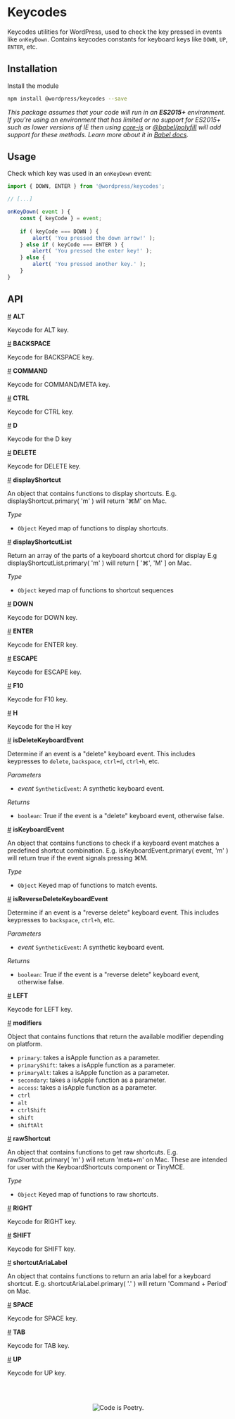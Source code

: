 # Keycodes

Keycodes utilities for WordPress, used to check the key pressed in events like `onKeyDown`. Contains keycodes constants for keyboard keys like `DOWN`, `UP`, `ENTER`, etc.

## Installation

Install the module

```bash
npm install @wordpress/keycodes --save
```

_This package assumes that your code will run in an **ES2015+** environment. If you're using an environment that has limited or no support for ES2015+ such as lower versions of IE then using [core-js](https://github.com/zloirock/core-js) or [@babel/polyfill](https://babeljs.io/docs/en/next/babel-polyfill) will add support for these methods. Learn more about it in [Babel docs](https://babeljs.io/docs/en/next/caveats)._

## Usage

Check which key was used in an `onKeyDown` event:

```js
import { DOWN, ENTER } from '@wordpress/keycodes';

// [...]

onKeyDown( event ) {
	const { keyCode } = event;
	
	if ( keyCode === DOWN ) {
		alert( 'You pressed the down arrow!' );
	} else if ( keyCode === ENTER ) {
		alert( 'You pressed the enter key!' );
	} else {
		alert( 'You pressed another key.' );
	}
}
```

## API

<!-- START TOKEN(Autogenerated API docs) -->

<a name="ALT" href="#ALT">#</a> **ALT**

Keycode for ALT key.

<a name="BACKSPACE" href="#BACKSPACE">#</a> **BACKSPACE**

Keycode for BACKSPACE key.

<a name="COMMAND" href="#COMMAND">#</a> **COMMAND**

Keycode for COMMAND/META key.

<a name="CTRL" href="#CTRL">#</a> **CTRL**

Keycode for CTRL key.

<a name="D" href="#D">#</a> **D**

Keycode for the D key

<a name="DELETE" href="#DELETE">#</a> **DELETE**

Keycode for DELETE key.

<a name="displayShortcut" href="#displayShortcut">#</a> **displayShortcut**

An object that contains functions to display shortcuts.
E.g. displayShortcut.primary( 'm' ) will return '⌘M' on Mac.

_Type_

-   `Object` Keyed map of functions to display shortcuts.

<a name="displayShortcutList" href="#displayShortcutList">#</a> **displayShortcutList**

Return an array of the parts of a keyboard shortcut chord for display
E.g displayShortcutList.primary( 'm' ) will return [ '⌘', 'M' ] on Mac.

_Type_

-   `Object` keyed map of functions to shortcut sequences

<a name="DOWN" href="#DOWN">#</a> **DOWN**

Keycode for DOWN key.

<a name="ENTER" href="#ENTER">#</a> **ENTER**

Keycode for ENTER key.

<a name="ESCAPE" href="#ESCAPE">#</a> **ESCAPE**

Keycode for ESCAPE key.

<a name="F10" href="#F10">#</a> **F10**

Keycode for F10 key.

<a name="H" href="#H">#</a> **H**

Keycode for the H key

<a name="isDeleteKeyboardEvent" href="#isDeleteKeyboardEvent">#</a> **isDeleteKeyboardEvent**

Determine if an event is a "delete" keyboard event.
This includes keypresses to `delete`, `backspace`, `ctrl+d`, `ctrl+h`, etc.

_Parameters_

-   _event_ `SyntheticEvent`: A synthetic keyboard event.

_Returns_

-   `boolean`: True if the event is a "delete" keyboard event, otherwise false.

<a name="isKeyboardEvent" href="#isKeyboardEvent">#</a> **isKeyboardEvent**

An object that contains functions to check if a keyboard event matches a
predefined shortcut combination.
E.g. isKeyboardEvent.primary( event, 'm' ) will return true if the event
signals pressing ⌘M.

_Type_

-   `Object` Keyed map of functions to match events.

<a name="isReverseDeleteKeyboardEvent" href="#isReverseDeleteKeyboardEvent">#</a> **isReverseDeleteKeyboardEvent**

Determine if an event is a "reverse delete" keyboard event.
This includes keypresses to `backspace`, `ctrl+h`, etc.

_Parameters_

-   _event_ `SyntheticEvent`: A synthetic keyboard event.

_Returns_

-   `boolean`: True if the event is a "reverse delete" keyboard event, otherwise false.

<a name="LEFT" href="#LEFT">#</a> **LEFT**

Keycode for LEFT key.

<a name="modifiers" href="#modifiers">#</a> **modifiers**

Object that contains functions that return the available modifier
depending on platform.

-   `primary`: takes a isApple function as a parameter.
-   `primaryShift`: takes a isApple function as a parameter.
-   `primaryAlt`: takes a isApple function as a parameter.
-   `secondary`: takes a isApple function as a parameter.
-   `access`: takes a isApple function as a parameter.
-   `ctrl`
-   `alt`
-   `ctrlShift`
-   `shift`
-   `shiftAlt`

<a name="rawShortcut" href="#rawShortcut">#</a> **rawShortcut**

An object that contains functions to get raw shortcuts.
E.g. rawShortcut.primary( 'm' ) will return 'meta+m' on Mac.
These are intended for user with the KeyboardShortcuts component or TinyMCE.

_Type_

-   `Object` Keyed map of functions to raw shortcuts.

<a name="RIGHT" href="#RIGHT">#</a> **RIGHT**

Keycode for RIGHT key.

<a name="SHIFT" href="#SHIFT">#</a> **SHIFT**

Keycode for SHIFT key.

<a name="shortcutAriaLabel" href="#shortcutAriaLabel">#</a> **shortcutAriaLabel**

An object that contains functions to return an aria label for a keyboard shortcut.
E.g. shortcutAriaLabel.primary( '.' ) will return 'Command + Period' on Mac.

<a name="SPACE" href="#SPACE">#</a> **SPACE**

Keycode for SPACE key.

<a name="TAB" href="#TAB">#</a> **TAB**

Keycode for TAB key.

<a name="UP" href="#UP">#</a> **UP**

Keycode for UP key.


<!-- END TOKEN(Autogenerated API docs) -->

<br/><br/><p align="center"><img src="https://s.w.org/style/images/codeispoetry.png?1" alt="Code is Poetry." /></p>

